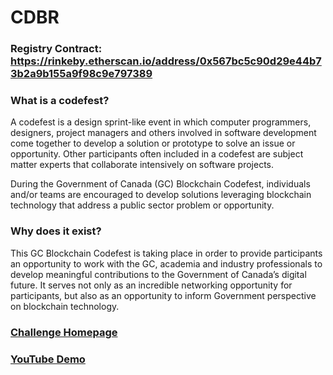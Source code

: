 # CDBR

### Registry Contract: https://rinkeby.etherscan.io/address/0x567bc5c90d29e44b73b2a9b155a9f98c9e797389

### What is a codefest?
A codefest is a design sprint-like event in which computer programmers, designers, project managers and others involved in software development come together to develop a solution or prototype to solve an issue or opportunity. Other participants often included in a codefest are subject matter experts that collaborate intensively on software projects.

During the Government of Canada (GC) Blockchain Codefest, individuals and/or teams are encouraged to develop solutions leveraging blockchain technology that address a public sector problem or opportunity.

### Why does it exist?
This GC Blockchain Codefest is taking place in order to provide participants an opportunity to work with the GC, academia and industry professionals to develop meaningful contributions to the Government of Canada’s digital future. It serves not only as an incredible networking opportunity for participants, but also as an opportunity to inform Government perspective on blockchain technology.

### [Challenge Homepage](https://gcblockchain-chainedeblocsgc.github.io/home.html)

### [YouTube Demo](https://youtu.be/1OvWNQ3PqMU)

